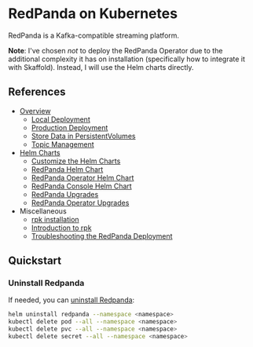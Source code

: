 # RedPanda on Kubernetes

RedPanda is a Kafka-compatible streaming platform.

**Note**: I've chosen *not* to deploy the RedPanda Operator due to the additional complexity it has on installation (specifically how to integrate it with Skaffold). Instead, I will use the Helm charts directly.

## References

- [Overview](https://docs.redpanda.com/current/deploy/deployment-option/self-hosted/kubernetes/k-deployment-overview/)
  - [Local Deployment](https://docs.redpanda.com/current/deploy/deployment-option/self-hosted/kubernetes/local-guide/)
  - [Production Deployment](https://docs.redpanda.com/current/deploy/deployment-option/self-hosted/kubernetes/k-production-deployment/)
  - [Store Data in PersistentVolumes](https://docs.redpanda.com/current/manage/kubernetes/storage/k-persistent-storage/)
  - [Topic Management](https://docs.redpanda.com/current/manage/kubernetes/k-manage-topics/)
- [Helm Charts](https://github.com/redpanda-data/helm-charts)
  - [Customize the Helm Charts](https://docs.redpanda.com/current/manage/kubernetes/k-configure-helm-chart/)
  - [RedPanda Helm Chart](https://docs.redpanda.com/current/reference/k-redpanda-helm-spec/)
  - [RedPanda Operator Helm Chart](https://docs.redpanda.com/current/reference/k-operator-helm-spec/)
  - [RedPanda Console Helm Chart](https://docs.redpanda.com/current/reference/k-console-helm-spec/)
  - [RedPanda Upgrades](https://docs.redpanda.com/current/upgrade/k-rolling-upgrade/)
  - [RedPanda Operator Upgrades](https://docs.redpanda.com/current/upgrade/k-upgrade-operator/)
- Miscellaneous
  - [rpk installation](https://docs.redpanda.com/current/get-started/rpk-install/)
  - [Introduction to rpk](https://docs.redpanda.com/current/get-started/intro-to-rpk/)
  - [Troubleshooting the RedPanda Deployment](https://docs.redpanda.com/current/deploy/deployment-option/self-hosted/kubernetes/k-production-deployment/#troubleshoot)
  
## Quickstart

### Uninstall Redpanda

If needed, you can [uninstall Redpanda](https://docs.redpanda.com/current/deploy/deployment-option/self-hosted/kubernetes/k-production-deployment/#uninstall-redpanda):

```bash
helm uninstall redpanda --namespace <namespace>
kubectl delete pod --all --namespace <namespace>
kubectl delete pvc --all --namespace <namespace>
kubectl delete secret --all --namespace <namespace>
```
